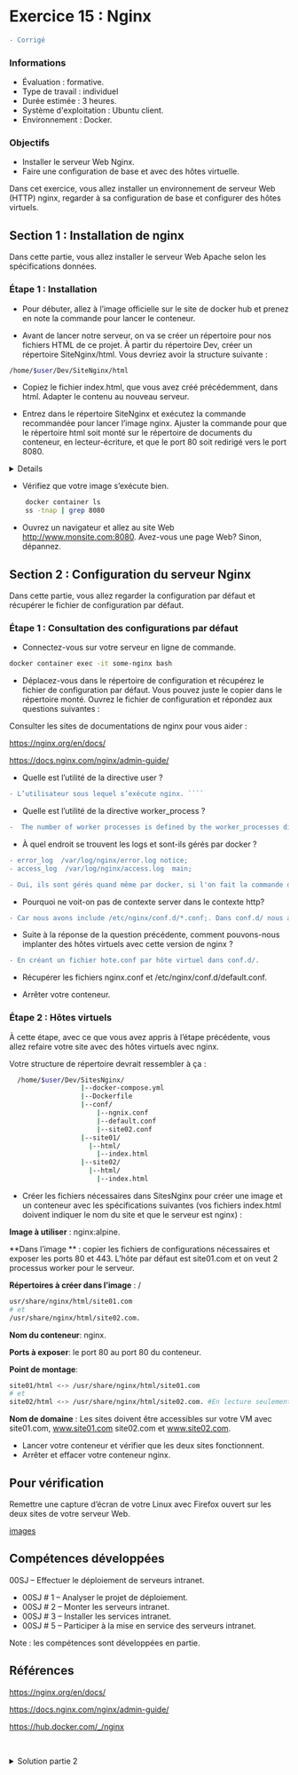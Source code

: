 #  Exercice 15 :  Nginx ­
````diff
- Corrigé
````
### Informations
- Évaluation : formative.
- Type de travail : individuel
- Durée estimée : 3 heures.
- Système d'exploitation : Ubuntu client.
- Environnement : Docker.  

### Objectifs  

- Installer le serveur Web Nginx.
- Faire une configuration de base et avec des hôtes virtuelle.


Dans cet exercice, vous allez installer un environnement de serveur Web (HTTP) nginx, regarder à sa configuration de base et configurer des hôtes virtuels.


## Section 1 : Installation de nginx
Dans cette partie, vous allez installer le serveur Web Apache selon les spécifications données.

### Étape 1 : Installation

- Pour débuter, allez à l’image officielle sur le site de docker hub et prenez en note la commande pour lancer le conteneur.

-	Avant de lancer notre serveur, on va se créer un répertoire pour nos fichiers HTML de ce projet. À partir du répertoire Dev, créer un répertoire SiteNginx/html. Vous devriez avoir la structure suivante :

```bash
/home/$user/Dev/SiteNginx/html
```
- 	Copiez le fichier index.html, que vous avez créé précédemment, dans html. Adapter le contenu au nouveau serveur.

-	Entrez dans le répertoire SiteNginx et exécutez la commande recommandée pour lancer l’image nginx. Ajuster la commande pour que le répertoire html soit monté sur le répertoire de documents du conteneur, en lecteur-écriture, et que le port 80 soit redirigé vers le port 8080.

<details>

```bash
docker run --name some-nginx -p 8080:80 -v "$PWD"/html/:/usr/share/nginx/html/ -d nginx

```

</details>

-	Vérifiez que votre image s’exécute bien.

```bash
    docker container ls
    ss -tnap | grep 8080
```
- Ouvrez un navigateur et allez au site Web http://www.monsite.com:8080.
Avez-vous une page Web? Sinon, dépannez.

## Section 2 : Configuration du serveur Nginx

Dans cette partie, vous allez regarder la configuration par défaut et récupérer le fichier de configuration par défaut.


### Étape 1 : Consultation des configurations par défaut

-	Connectez-vous sur votre serveur en ligne de commande.

```bash
docker container exec -it some-nginx bash
```

-	Déplacez-vous dans le répertoire de configuration et récupérez le fichier de configuration par défaut. Vous pouvez juste le copier dans le répertoire monté. Ouvrez le fichier de configuration et répondez aux questions suivantes :

Consulter les sites de documentations de nginx pour vous aider :

https://nginx.org/en/docs/ 

https://docs.nginx.com/nginx/admin-guide/ 


-	Quelle est l’utilité de la directive user ?  

   ````diff
- L’utilisateur sous lequel s’exécute nginx. ````
````
-	Quelle est l’utilité de la directive worker_process ? 

````diff
-  The number of worker processes is defined by the worker_processes directive in the nginx.conf configuration file and can either be set to a fixed number or configured to adjust automatically to the number of available CPU cores.
````

-	À quel endroit se trouvent les logs et sont-ils gérés par docker ? 
````diff
- error_log  /var/log/nginx/error.log notice;
- access_log  /var/log/nginx/access.log  main;

- Oui, ils sont gérés quand même par docker, si l'on fait la commande docker container logs some-nginx, on les voit.
````

- Pourquoi ne voit-on pas de contexte server dans le contexte http? 

````diff
- Car nous avons include /etc/nginx/conf.d/*.conf;. Dans conf.d/ nous avons le fichier default.conf qui contient le contexte server.
````

- Suite à la réponse de la question précédente, comment pouvons-nous implanter des hôtes virtuels avec cette version de nginx ?

````diff
- En créant un fichier hote.conf par hôte virtuel dans conf.d/.
````

- Récupérer les fichiers nginx.conf et  /etc/nginx/conf.d/default.conf.

- Arrêter votre conteneur.


### Étape 2 : Hôtes virtuels

À cette étape, avec ce que vous avez appris à l’étape précédente, vous allez refaire votre site avec des hôtes virtuels avec nginx. 

Votre structure de répertoire devrait ressembler à ça :


```bash
  /home/$user/Dev/SitesNginx/
                  |--docker-compose.yml
                  |--Dockerfile
                  |--conf/
                      |--ngnix.conf
                      |--default.conf
                      |--site02.conf
                  |--site01/
                    |--html/
                      |--index.html
                  |--site02/
                    |--html/
                      |--index.html
```

- Créer les fichiers nécessaires dans SitesNginx pour créer une image et un conteneur avec les spécifications suivantes (vos fichiers index.html doivent indiquer le nom du site et que le serveur est nginx) :

**Image à utiliser** : nginx:alpine. 

**Dans l’image ** : copier les fichiers de configurations nécessaires et exposer les ports 80 et 443. L’hôte par défaut est site01.com et on veut 2 processus worker pour le serveur.

**Répertoires à créer dans l’image** : /
```bash
usr/share/nginx/html/site01.com 
# et
/usr/share/nginx/html/site02.com.
```

**Nom du conteneur**: nginx.

**Ports à exposer**: le port 80 au port 80 du conteneur.

**Point de montage**: 
```bash
site01/html <-> /usr/share/nginx/html/site01.com 
# et
site02/html <-> /usr/share/nginx/html/site02.com. #En lecture seulement.
```

**Nom de domaine** : Les sites doivent être accessibles sur votre VM avec site01.com, www.site01.com site02.com et www.site02.com.

- Lancer votre conteneur et vérifier que les deux sites fonctionnent.
- Arrêter et effacer votre conteneur nginx.



## Pour vérification

Remettre une capture d’écran de votre Linux avec Firefox ouvert sur les deux sites de votre serveur Web.

[images](images/VerificationEx14.png)

## Compétences développées

00SJ – Effectuer le déploiement de serveurs intranet. 	
- 00SJ # 1 – Analyser le projet de déploiement.
- 00SJ # 2 – Monter les serveurs intranet.
- 00SJ # 3 – Installer les services intranet.
- 00SJ # 5 – Participer à la mise en service des serveurs intranet.


Note : les compétences sont développées en partie.

## Références

https://nginx.org/en/docs/ 

https://docs.nginx.com/nginx/admin-guide/ 

https://hub.docker.com/_/nginx 

­<details>
<summary>Solution partie 2</summary>

### docker-compose.yml

```bash
version: "3.2"

services:
    nginx:
        build: 
            context: .
        ports:
            - "80:80"
        volumes:
                - ./site01/html:/usr/share/nginx/html/site01.com
                - ./site02/html:/usr/share/nginx/html/site02.com
```
### Dockerfile

```bash
# Creer une image pour notre serveur nginx

FROM nginx:alpine
# Utilise la derniere image

RUN mkdir -p /usr/share/nginx/html/site01.com
# Ajoute le repertoire pour site01

RUN mkdir -p /usr/share/nginx/html/site02.com
# Ajoute le repertoire pour site02

EXPOSE 80 443
# Exposer les ports 80 et 443

WORKDIR /etc/nginx/
# Change dans le repertoire de configuration

COPY conf/nginx.conf nginx.conf
# Remplacer nginx.conf par le mien

COPY conf/default.conf conf.d/default.conf
# Remplacer default.conf par le mien, pour site01.com

COPY conf/site02.conf conf.d/site02.conf
# Copier le fichier de configuration pour site02.com
```

### nginx.conf
```bash
user  nginx;
worker_processes  2;

error_log  /var/log/nginx/error.log notice;
pid        /var/run/nginx.pid;


events {
    worker_connections  1024;
}


http {
    include       /etc/nginx/mime.types;
    default_type  application/octet-stream;

    log_format  main  '$remote_addr - $remote_user [$time_local] "$request" '
                      '$status $body_bytes_sent "$http_referer" '
                      '"$http_user_agent" "$http_x_forwarded_for"';

    access_log  /var/log/nginx/access.log  main;

    sendfile        on;
    #tcp_nopush     on;

    keepalive_timeout  65;

    #gzip  on;

    include /etc/nginx/conf.d/*.conf;
}

```

### default.conf
```bash
server {
    listen       80;
    listen  [::]:80;
    server_name site01.com www.site01.com;

    #charset koi8-r;
    #access_log  /var/log/nginx/host.access.log  main;

    location / {
        root   /usr/share/nginx/html/site01.com;
        index  index.html index.htm;
    }

    #error_page  404              /404.html;

    # redirect server error pages to the static page /50x.html
    #
    error_page   500 502 503 504  /50x.html;
    location = /50x.html {
        root   /usr/share/nginx/html;
    }

    # proxy the PHP scripts to Apache listening on 127.0.0.1:80
    #
    #location ~ \.php$ {
    #    proxy_pass   http://127.0.0.1;
    #}

    # pass the PHP scripts to FastCGI server listening on 127.0.0.1:9000
    #
    #location ~ \.php$ {
    #    root           html;
    #    fastcgi_pass   127.0.0.1:9000;
    #    fastcgi_index  index.php;
    #    fastcgi_param  SCRIPT_FILENAME  /scripts$fastcgi_script_name;
    #    include        fastcgi_params;
    #}

    # deny access to .htaccess files, if Apache's document root
    # concurs with nginx's one
    #
    #location ~ /\.ht {
    #    deny  all;
    #}
}
```

### site02.conf
```bash
server {
    listen       80;
    listen  [::]:80;
    server_name  site02.com www.site02.com;

    #charset koi8-r;
    #access_log  /var/log/nginx/host.access.log  main;

    location / {
        root   /usr/share/nginx/html/site02.com;
        index  index.html index.htm;
    }

    #error_page  404              /404.html;

    # redirect server error pages to the static page /50x.html
    #
    error_page   500 502 503 504  /50x.html;
    location = /50x.html {
        root   /usr/share/nginx/html;
    }

    # proxy the PHP scripts to Apache listening on 127.0.0.1:80
    #
    #location ~ \.php$ {
    #    proxy_pass   http://127.0.0.1;
    #}

    # pass the PHP scripts to FastCGI server listening on 127.0.0.1:9000
    #
    #location ~ \.php$ {
    #    root           html;
    #    fastcgi_pass   127.0.0.1:9000;
    #    fastcgi_index  index.php;
    #    fastcgi_param  SCRIPT_FILENAME  /scripts$fastcgi_script_name;
    #    include        fastcgi_params;
    #}

    # deny access to .htaccess files, if Apache's document root
    # concurs with nginx's one
    #
    #location ~ /\.ht {
    #    deny  all;
    #}
}
```

</details>